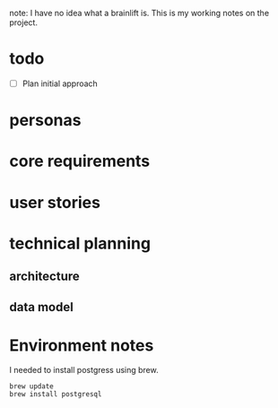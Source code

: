 note: I have no idea what a brainlift is. This is my working notes on the project.

# todo
- [ ] Plan initial approach
# personas

# core requirements

# user stories

# technical planning

## architecture

## data model

# Environment notes
I needed to install postgress using brew.
```
brew update
brew install postgresql
```

